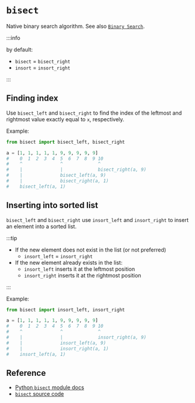 # `bisect`

Native binary search algorithm. See also [`Binary Search`](../snippets/binary-search).

:::info

by default:

- `bisect` = `bisect_right`
- `insort` = `insort_right`

:::

## Finding index

Use `bisect_left` and `bisect_right` to find the index of the leftmost and rightmost value exactly equal to `x`, respectively.

Example:

```python
from bisect import bisect_left, bisect_right

a = [1, 1, 1, 1, 1, 9, 9, 9, 9, 9]
#    0  1  2  3  4  5  6  7  8  9 10
#    ^              ^             ^
#    |              |             bisect_right(a, 9)
#    |              bisect_left(a, 9)
#    |              bisect_right(a, 1)
#    bisect_left(a, 1)
```

## Inserting into sorted list

`bisect_left` and `bisect_right` use `insort_left` and `insort_right` to insert an element into a sorted list.

:::tip

- If the new element does not exist in the list (or not preferred)
  - `insort_left` = `insort_right`
- If the new element already exists in the list:
  - `insort_left` inserts it at the leftmost position
  - `insort_right` inserts it at the rightmost position

:::

Example:

```python
from bisect import insort_left, insort_right

a = [1, 1, 1, 1, 1, 9, 9, 9, 9, 9]
#    0  1  2  3  4  5  6  7  8  9 10
#    ^              ^             ^
#    |              |             insort_right(a, 9)
#    |              insort_left(a, 9)
#    |              insort_right(a, 1)
#    insort_left(a, 1)
```

## Reference

- [Python `bisect` module docs](https://docs.python.org/3/library/bisect.html)
- [`bisect` source code](https://github.com/python/cpython/blob/main/Lib/bisect.py)
